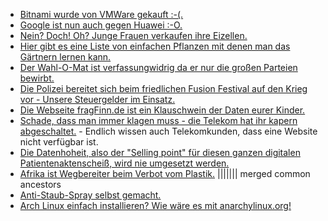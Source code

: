 * [Bitnami wurde von VMWare gekauft :-(.](https://www.pro-linux.de/news/1/27075/vmware-%C3%BCbernimmt-bitnami.html)
* [Google ist nun auch gegen Huawei :-O.](https://blog.fefe.de/?ts=a21c8340)
* [Nein? Doch! Oh? Junge Frauen verkaufen ihre Eizellen.](https://netzfrauen.org/2019/05/20/eizellspende/)
* [Hier gibt es eine Liste von einfachen Pflanzen mit denen man das Gärtnern lernen kann.](https://www.smarticular.net/pflegeleichte-gartenpflanzen-fuer-anfaenger-gemuese-kraeuter-stauden/)
* [Der Wahl-O-Mat ist verfassungwidrig da er nur die großen Parteien bewirbt.](https://blog.fefe.de/?ts=a21dd066)
* [Die Polizei bereitet sich beim friedlichen Fusion Festival auf den Krieg vor - Unsere Steuergelder im Einsatz.](https://blog.fefe.de/?ts=a21d4de9)
* [Die Webseite fragFinn.de ist ein Klauschwein der Daten eurer Kinder.](https://www.kuketz-blog.de/fragfinn-aus-datenschutzsicht-nicht-zu-empfehlen/)
* [Schade, dass man immer klagen muss - die Telekom hat ihr kapern abgeschaltet.](https://blog.fefe.de/?ts=a21d69cd) - Endlich wissen auch Telekomkunden, dass eine Website nicht verfügbar ist.
* [Die Datenhoheit, also der "Selling point" für diesen ganzen digitalen Patientenaktenscheiß, wird nie umgesetzt werden.](https://blog.fefe.de/?ts=a21d167d)
* [Afrika ist Wegbereiter beim Verbot vom Plastik.](https://netzfrauen.org/2019/05/21/plastic-16/)
||||||| merged common ancestors
* [Anti-Staub-Spray selbst gemacht.](https://www.smarticular.net/anti-staub-spray-selber-machen-staub-verhindern-vorbeugen-leichter-wischen/)
* [Arch Linux einfach installieren? Wie wäre es mit anarchylinux.org!](https://www.anarchylinux.org/)
